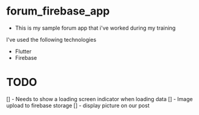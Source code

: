 # forum_firebase_app

- This is my sample forum app that i've worked during my training

I've used the following technologies
- Flutter
- Firebase
     
# TODO
[] - Needs to show a loading screen indicator when loading data
[] - Image upload to firebase storage
[] - display picture on our post